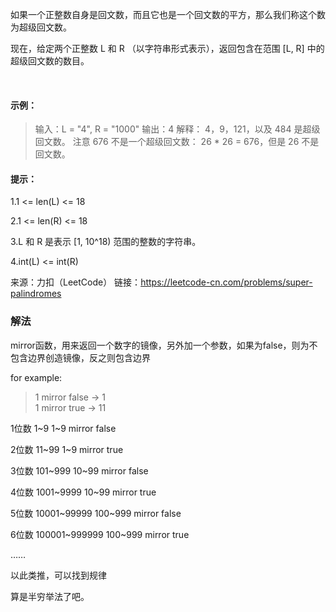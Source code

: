 如果一个正整数自身是回文数，而且它也是一个回文数的平方，那么我们称这个数为超级回文数。

现在，给定两个正整数 L 和 R （以字符串形式表示），返回包含在范围 [L, R] 中的超级回文数的数目。

 

#### 示例：

>   输入：L = "4", R = "1000"
    输出：4
    解释：
    4，9，121，以及 484 是超级回文数。
    注意 676 不是一个超级回文数： 26 * 26 = 676，但是 26 不是回文数。
 

#### 提示：

1.1 <= len(L) <= 18 

2.1 <= len(R) <= 18

3.L 和 R 是表示 [1, 10^18) 范围的整数的字符串。

4.int(L) <= int(R)

来源：力扣（LeetCode）
链接：https://leetcode-cn.com/problems/super-palindromes

### 解法

mirror函数，用来返回一个数字的镜像，另外加一个参数，如果为false，则为不包含边界创造镜像，反之则包含边界

for example:

> 1 mirror false -> 1   
> 1 mirror true  -> 11


1位数  1~9            1~9 mirror false

2位数  11~99          1~9 mirror true

3位数  101~999        10~99 mirror false

4位数  1001~9999      10~99 mirror true

5位数  10001~99999    100~999 mirror false

6位数  100001~999999  100~999 mirror true

……

以此类推，可以找到规律

算是半穷举法了吧。



